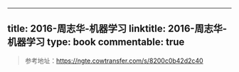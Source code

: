
---
title: 2016-周志华-机器学习
linktitle: 2016-周志华-机器学习
type: book
commentable: true
---

> 参考地址：https://ngte.cowtransfer.com/s/8200c0b42d2c40

    